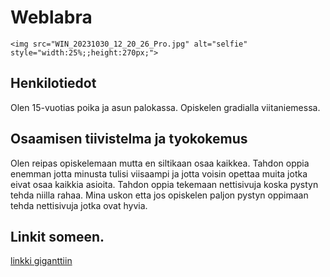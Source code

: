 # Weblabra
<!DOCTYPE html>
<html>
<head>
    <body></body> 




    <img src="WIN_20231030_12_20_26_Pro.jpg" alt="selfie" style="width:25%;;height:270px;">


<head>
</style>

<head>
<style>



.kuva {
  position: relative;
  top: 0px;
  left: 0;
  width: 25%;
  height: 104px;
  border: 3px solid
}

.tiivistelma {
  position: absolute;
  top: 0px;
  right: 0;
  width: 75%;
  height: 477px;
  border: 3px solid
}


.tiedot {
  position: absolute;
  top: 276px;
  left: 0;
  width: 333px;
  height: 200px;
  border: 3px solid
}

.linkit {
  position: absolute;
  top:480px;
  left: 0;
  width: 1920px;
  height: 100px;
  border: 3px solid
}
</style>
</head>
<body>

</div>


<div class="tiedot">
  <h2>Henkilotiedot</h2>
  <p>Olen 15-vuotias poika ja asun palokassa. Opiskelen gradialla viitaniemessa.</p>
</div>



<div class="tiivistelma">
<h2>Osaamisen tiivistelma ja tyokokemus</h2>
    <p>Olen reipas opiskelemaan mutta en siltikaan osaa kaikkea. Tahdon oppia enemman jotta minusta tulisi viisaampi ja jotta voisin opettaa muita jotka eivat osaa kaikkia asioita.
    Tahdon oppia tekemaan nettisivuja koska pystyn tehda niilla rahaa. 
    Mina uskon etta jos opiskelen paljon pystyn oppimaan tehda nettisivuja jotka ovat hyvia.</p>
</div>


<div class="linkit">
    <h2>Linkit someen.</h2>
    <p><a href="https://www.gigantti.fi/">linkki giganttiin</a></p>
  </div>

